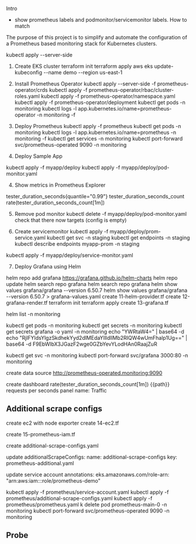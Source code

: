Intro

- show prometheus labels and podmonitor/servicemonitor labels. How to match

The purpose of this project is to simplify and automate the configuration of a Prometheus based monitoring stack for Kubernetes clusters.

kubectl apply --server-side


1. Create EKS cluster
terraform init
terraform apply
aws eks update-kubeconfig --name demo --region us-east-1

2. Install Prometheus Operator
kubectl apply --server-side -f prometheus-operator/crds
kubectl apply -f prometheus-operator/rbac/cluster-roles.yaml
kubectl apply -f prometheus-operator/namespace.yaml
kubectl apply -f prometheus-operator/deployment
kubectl get pods -n monitoring
kubectl logs -l app.kubernetes.io/name=prometheus-operator -n monitoring -f

2. Deploy Prometheus
kubectl apply -f prometheus
kubectl get pods -n monitoring
kubectl logs -l app.kubernetes.io/name=prometheus -n monitoring -f
kubectl get services -n monitoring
kubectl port-forward svc/prometheus-operated 9090 -n monitoring


3. Deploy Sample App

kubectl apply -f myapp/deploy
kubectl apply -f myapp/deploy/pod-monitor.yaml

4. Show metrics in Prometheus Explorer

tester_duration_seconds{quantile="0.99"}
tester_duration_seconds_count
rate(tester_duration_seconds_count[1m])

5. Remove pod monitor
kubectl delete -f myapp/deploy/pod-monitor.yaml
check that there now targets (config is empty)

6. Create servicemonitor
kubectl apply -f myapp/deploy/prom-service.yaml
kubectl get svc -n staging
kubectl get endpoints -n staging
kubectl describe endpoints myapp-prom -n staging

kubectl apply -f myapp/deploy/service-monitor.yaml

7. Deploy Grafana using Helm

helm repo add grafana https://grafana.github.io/helm-charts
helm repo update
helm search repo grafana
helm search repo grafana
helm show values grafana/grafana --version 6.50.7
helm show values grafana/grafana --version 6.50.7 > grafana-values.yaml
create 11-helm-provider.tf
create 12-grafana-render.tf
terraform init
terraform apply
create 13-grafana.tf

helm list -n monitoring

kubectl get pods -n monitoring
kubectl get secrets -n monitoring
kubectl get secrets grafana -o yaml -n monitoring
echo "YWRtaW4=" | base64 -d
echo "RjlFYldsYlgzSkdhekYyd2dlMEdaYllldllMb2RIQW4wUmFhalp1Ug==" | base64 -d
F9EbWlbX3JGazF2wge0GZbYevYLodHAn0RaajZuR

kubectl get svc -n monitoring
kubectl port-forward svc/grafana 3000:80 -n monitoring

create data source
http://prometheus-operated.monitoring:9090

create dashboard
rate(tester_duration_seconds_count[1m])
{{path}}
requests per seconds
panel name: Traffic


## Additional scrape configs

create ec2 with node exporter
create 14-ec2.tf

create 15-prometheus-iam.tf

create additional-scrape-configs.yaml

update
  additionalScrapeConfigs:
    name: additional-scrape-configs
    key: prometheus-additional.yaml

update service account
  annotations:
    eks.amazonaws.com/role-arn: "arn:aws:iam::<acc-id>:role/prometheus-demo"


kubectl apply -f prometheus/service-account.yaml
kubectl apply -f prometheus/additional-scrape-configs.yaml
kubectl apply -f prometheus/prometheus.yaml
k delete pod prometheus-main-0 -n monitoring
kubectl port-forward svc/prometheus-operated 9090 -n monitoring

## Probe
